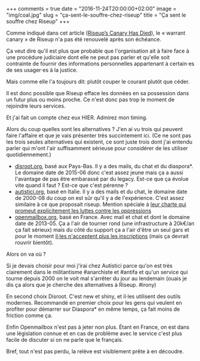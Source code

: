 +++
comments = true
date = "2016-11-24T20:00:00+02:00"
image = "img/coal.jpg"
slug = "ça-sent-le-souffre-chez-riseup"
title = "Ça sent le souffre chez Riseup"
+++

Comme indiqué dans cet article ([Riseup’s Canary Has Died][1]), le « warrant canary » de Riseup n'a pas été renouvelé après son échéance.

Ça veut dire qu'il est plus que probable que l'organisation ait à faire face à une procédure judiciaire dont elle ne peut pas parler et qu'elle soit contrainte de fournir des informations personnelles appartenant à certain⋅es de ses usager⋅es à la justice.

Mais comme elle l'a toujours dit: plutôt couper le courant plutôt que céder.

Il est donc possible que Riseup efface les données en sa possession dans un futur plus ou moins proche. Ce n'est donc pas trop le moment de rejoindre leurs services.

Et j'ai fait un compte chez eux HIER. Admirez mon timing.

Alors du coup quelles sont les alternatives ? J'en ai vu trois qui peuvent faire l'affaire et que je vais présenter très succintement ici. (Ce ne sont pas les trois seules alternatives qui existent, ce sont juste trois dont j'ai entendu parler qui m'ont l'air suffisamment sérieuse pour considérer de les utiliser quotidiennement.)

- [disroot.org][2], basé aux Pays-Bas. Il y a des mails, du chat et du diaspora*.  Le domaine date de 2015-06 donc c'est assez jeune mais ça a aussi l'avantage de pas être embarassé par du legacy. Est-ce que ça évolue vite quand il faut ? Est-ce que c'est pérenne ?
- [autistici.org][3], basé en Italie. Il y a des mails et du chat, le domaine date de 2000-08 du coup on est sûr qu'il y a de l'expérience. C'est assez similaire à ce que proposait riseup. Mention spéciale à [leur charte qui promeut explicitement les luttes contre les oppressions][4]
- [openmailbox.org][5], basé en France. Avec mail et chat et dont le domaine date de 2013-05. Ça a l'air de tourner rond (une infrastructure à 20k€/an ça fait sérieux) mais du côté du support ça a l'air d'être un seul gars et pour le moment [il⋅les n'acceptent plus les inscriptions][6] (mais ça devrait rouvrir bientôt).

Alors on va où ?

Si je devais choisir pour moi j'irai chez Autistici parce qu'on est très clairement dans le militantisme #anarchiste et #antifa et qu'un service qui tourne depuis 2000 on le voit mal s'arrêter du jour au lendemain (ouais je dis ça alors que je cherche des alternatives à Riseup. #irony)

En second choix Disroot. C'est new et shiny, et il⋅les utilisent des outils modernes. Recommandé en premier choix pour les gens qui veulent en profiter pour démarrer sur Diaspora* en même temps, ça fait moins de friction comme ça.

Enfin Openmailbox n'est pas à jeter non plus. Étant en France, on est dans une législation connue et en cas de problème avec le service c'est plus facile de discuter si on ne parle que le français.

Bref, tout n'est pas perdu, la relève est visiblement prête à en découdre.

[1]: https://c4ss.org/content/47015
[2]: https://disroot.org/
[3]: http://www.autistici.org/fr/index.html
[4]: http://www.autistici.org/fr/who/policy.html
[5]: https://www.openmailbox.org/
[6]: https://twitter.com/openmailbox_org/status/779548665539092480
